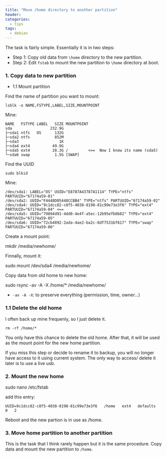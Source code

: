 ```yaml
---
title: "Move /home directory to another partition"
header:
categories:
  - tips
tags:
  - debian
---
```


The task is fairly simple. Essentially it is in two steps:

* Step 1: Copy old data from `\home` directory to the new partition.
* Step 2: Edit `fstab` to mount the new partition to `\home` directory at boot.

### 1. Copy data to new partition

* 1.1 Mount partition

Find the name of partition you want to mount:

```
lsblk -o NAME,FSTYPE,LABEL,SIZE,MOUNTPOINT
```

Mine:

```
NAME   FSTYPE LABEL   SIZE MOUNTPOINT
sda                 232.9G 
├─sda1 ntfs   OS      132G 
├─sda2 ntfs           852M 
├─sda3                  1K 
├─sda4 ext4          49.9G 
├─sda5 ext4          28.3G /         <==  Now I know its name (sda5)     
└─sda6 swap           1.5G [SWAP]

```

Find the UUID
```
sudo blkid
```

Mine:
```
/dev/sda1: LABEL="OS" UUID="E8787A43787A1114" TYPE="ntfs" PARTUUID="67174a59-01"
/dev/sda2: UUID="F4448D05448CCBB4" TYPE="ntfs" PARTUUID="67174a59-02"
/dev/sda4: UUID="9c1dcc82-c8f5-4038-8198-81c99e73e3f6" TYPE="ext4" PARTUUID="67174a59-04" <==
/dev/sda5: UUID="79894d91-4dd0-4e4f-a5ec-12b95efb0b82" TYPE="ext4" PARTUUID="67174a59-05"
/dev/sda6: UUID="72cb4892-2ada-4ae2-ba2c-8df7531bf617" TYPE="swap" PARTUUID="67174a59-06"

```
Create a mount point:

mkdir /media/newhome/

Finnally, mount it:

sudo mount /dev/sda4 /media/newhome/

Copy data from old home to new home:

sudo rsync -av -A -X /home/* /media/newhome/

* `-av -A -X`: to preserve everything (permission, time, owner...)

### 1.1 Delete the old home

I often back up mine frequenly, so I just delete it.

```
rm -rf /home/*
```

You only have this chance to delete the old home. After that, it will be used as the mount point for the new home partition.

If you miss this step or decide to rename it to backup, you will no longer have access to it using current system. The only way to access/ delete it later is to use a live usb.

### 2. Mount the new home

sudo nano /etc/fstab

add this entry:

```
UUID=9c1dcc82-c8f5-4038-8198-81c99e73e3f6   /home   ext4   defaults   0   2
```

Reboot and the new partion is in use as /home.

### 3. Move home partition to another partition

This is the task that I think rarely happen but it is the same procedure. Copy data and mount the new partition to `/home`.
